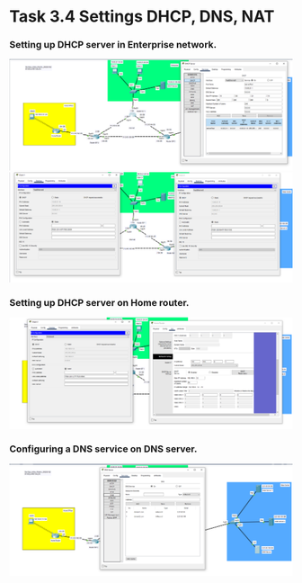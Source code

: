 # Task 3.4 Settings DHCP, DNS, NAT
### Setting up DHCP server in Enterprise network.
![screen1](https://github.com/NikPryvalov/DevOps_online_Kharkiv_2022Q1Q2/blob/main/m3/task3.4/screen/screen1.png)
![screen2](https://github.com/NikPryvalov/DevOps_online_Kharkiv_2022Q1Q2/blob/main/m3/task3.4/screen/screen2.png)
### Setting up DHCP server on Home router. 
![screen3](https://github.com/NikPryvalov/DevOps_online_Kharkiv_2022Q1Q2/blob/main/m3/task3.4/screen/screen3.png)
### Configuring a DNS service on DNS server.
![screen4](https://github.com/NikPryvalov/DevOps_online_Kharkiv_2022Q1Q2/blob/main/m3/task3.4/screen/screen4.png)
